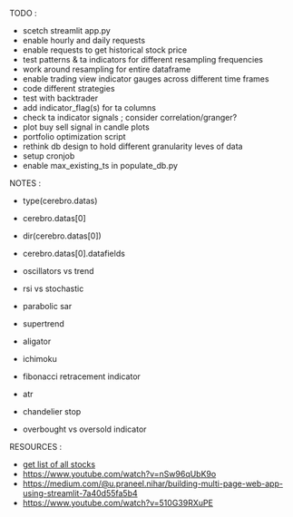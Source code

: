 TODO :

* scetch streamlit app.py
* enable hourly and daily requests
* enable requests to get historical stock price
* test patterns & ta indicators for different resampling frequencies
* work around resampling for entire dataframe
* enable trading view indicator gauges across different time frames
* code different strategies
* test with backtrader
* add indicator_flag(s) for ta columns
* check ta indicator signals ; consider correlation/granger?
* plot buy sell signal in candle plots 
* portfolio optimization script
* rethink db design to hold different granularity leves of data
* setup cronjob
* enable max_existing_ts in populate_db.py

NOTES : 

* type(cerebro.datas)
* cerebro.datas[0]
* dir(cerebro.datas[0])
* cerebro.datas[0].datafields

* oscillators vs trend
* rsi vs stochastic
* parabolic sar
* supertrend
* aligator
* ichimoku
* fibonacci retracement indicator
* atr
* chandelier stop
* overbought vs oversold indicator

RESOURCES :

* [get list of all stocks](https://www.nasdaq.com/market-activity/stocks/screener?exchange=amex&letter=0&render=download)
* https://www.youtube.com/watch?v=nSw96qUbK9o
* https://medium.com/@u.praneel.nihar/building-multi-page-web-app-using-streamlit-7a40d55fa5b4
* https://www.youtube.com/watch?v=510G39RXuPE